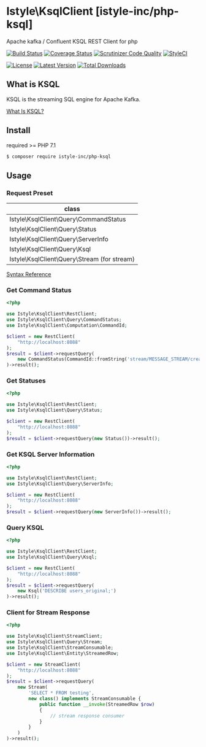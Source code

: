# Istyle\KsqlClient [istyle-inc/php-ksql]

Apache kafka / Confluent KSQL REST Client for php

[![Build Status](http://img.shields.io/travis/istyle-inc/php-ksql/master.svg?style=flat-square)](https://travis-ci.org/istyle-inc/php-ksql)
[![Coverage Status](http://img.shields.io/coveralls/istyle-inc/php-ksql/master.svg?style=flat-square)](https://coveralls.io/github/istyle-inc/php-ksql?branch=master)
[![Scrutinizer Code Quality](http://img.shields.io/scrutinizer/g/istyle-inc/php-ksql.svg?style=flat-square)](https://scrutinizer-ci.com/g/istyle-inc/php-ksql/?branch=master)
[![StyleCI](https://styleci.io/repos/131283937/shield?branch=master)](https://styleci.io/repos/131283937)

[![License](http://img.shields.io/packagist/l/istyle-inc/php-ksql.svg?style=flat-square)](https://packagist.org/packages/istyle-inc/php-ksql)
[![Latest Version](http://img.shields.io/packagist/v/istyle-inc/php-ksql.svg?style=flat-square)](https://packagist.org/packages/istyle-inc/php-ksql)
[![Total Downloads](http://img.shields.io/packagist/dt/istyle-inc/php-ksql.svg?style=flat-square)](https://packagist.org/packages/istyle-inc/php-ksql)

## What is KSQL

KSQL is the streaming SQL engine for Apache Kafka.

[What Is KSQL?](https://docs.confluent.io/current/ksql/docs/)


## Install

required >= PHP 7.1

```bash
$ composer require istyle-inc/php-ksql
```

## Usage

### Request Preset

| class |
|-------------------------------------|
| Istyle\KsqlClient\Query\CommandStatus |
| Istyle\KsqlClient\Query\Status |
| Istyle\KsqlClient\Query\ServerInfo |
| Istyle\KsqlClient\Query\Ksql |
| Istyle\KsqlClient\Query\Stream (for stream) |

[Syntax Reference](https://docs.confluent.io/current/ksql/docs/syntax-reference.html)

### Get Command Status

```php
<?php

use Istyle\KsqlClient\RestClient;
use Istyle\KsqlClient\Query\CommandStatus;
use Istyle\KsqlClient\Computation\CommandId;

$client = new RestClient(
    "http://localhost:8088"
);
$result = $client->requestQuery(
    new CommandStatus(CommandId::fromString('stream/MESSAGE_STREAM/create'))
)->result();

```

### Get Statuses

```php
<?php

use Istyle\KsqlClient\RestClient;
use Istyle\KsqlClient\Query\Status;

$client = new RestClient(
    "http://localhost:8088"
);
$result = $client->requestQuery(new Status())->result();

```

### Get KSQL Server Information

```php
<?php

use Istyle\KsqlClient\RestClient;
use Istyle\KsqlClient\Query\ServerInfo;

$client = new RestClient(
    "http://localhost:8088"
);
$result = $client->requestQuery(new ServerInfo())->result();

```

### Query KSQL

```php
<?php

use Istyle\KsqlClient\RestClient;
use Istyle\KsqlClient\Query\Ksql;

$client = new RestClient(
    "http://localhost:8088"
);
$result = $client->requestQuery(
    new Ksql('DESCRIBE users_original;')
)->result();

```

### Client for Stream Response

```php
<?php

use Istyle\KsqlClient\StreamClient;
use Istyle\KsqlClient\Query\Stream;
use Istyle\KsqlClient\StreamConsumable;
use Istyle\KsqlClient\Entity\StreamedRow;

$client = new StreamClient(
    "http://localhost:8088"
);
$result = $client->requestQuery(
    new Stream(
        'SELECT * FROM testing',
        new class() implements StreamConsumable {
            public function __invoke(StreamedRow $row) 
            {
                // stream response consumer
            }
        }    
    )
)->result();
```
